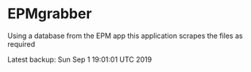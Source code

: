 # EPMgrabber
Using a database from the EPM app this application scrapes the files as required


Latest backup: Sun Sep 1 19:01:01 UTC 2019
